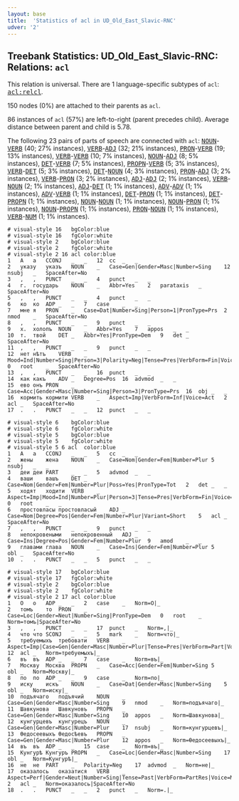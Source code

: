 ```yaml
---
layout: base
title:  'Statistics of acl in UD_Old_East_Slavic-RNC'
udver: '2'
---
```


## Treebank Statistics: UD_Old_East_Slavic-RNC: Relations: `acl`

This relation is universal.
There are 1 language-specific subtypes of `acl`: <tt><a href="orv_rnc-dep-acl-relcl.html">acl:relcl</a></tt>.

150 nodes (0%) are attached to their parents as `acl`.

86 instances of `acl` (57%) are left-to-right (parent precedes child).
Average distance between parent and child is 5.78.

The following 23 pairs of parts of speech are connected with `acl`: <tt><a href="orv_rnc-pos-NOUN.html">NOUN</a></tt>-<tt><a href="orv_rnc-pos-VERB.html">VERB</a></tt> (40; 27% instances), <tt><a href="orv_rnc-pos-VERB.html">VERB</a></tt>-<tt><a href="orv_rnc-pos-ADJ.html">ADJ</a></tt> (32; 21% instances), <tt><a href="orv_rnc-pos-PRON.html">PRON</a></tt>-<tt><a href="orv_rnc-pos-VERB.html">VERB</a></tt> (19; 13% instances), <tt><a href="orv_rnc-pos-VERB.html">VERB</a></tt>-<tt><a href="orv_rnc-pos-VERB.html">VERB</a></tt> (10; 7% instances), <tt><a href="orv_rnc-pos-NOUN.html">NOUN</a></tt>-<tt><a href="orv_rnc-pos-ADJ.html">ADJ</a></tt> (8; 5% instances), <tt><a href="orv_rnc-pos-DET.html">DET</a></tt>-<tt><a href="orv_rnc-pos-VERB.html">VERB</a></tt> (7; 5% instances), <tt><a href="orv_rnc-pos-PROPN.html">PROPN</a></tt>-<tt><a href="orv_rnc-pos-VERB.html">VERB</a></tt> (5; 3% instances), <tt><a href="orv_rnc-pos-VERB.html">VERB</a></tt>-<tt><a href="orv_rnc-pos-DET.html">DET</a></tt> (5; 3% instances), <tt><a href="orv_rnc-pos-DET.html">DET</a></tt>-<tt><a href="orv_rnc-pos-NOUN.html">NOUN</a></tt> (4; 3% instances), <tt><a href="orv_rnc-pos-PRON.html">PRON</a></tt>-<tt><a href="orv_rnc-pos-ADJ.html">ADJ</a></tt> (3; 2% instances), <tt><a href="orv_rnc-pos-VERB.html">VERB</a></tt>-<tt><a href="orv_rnc-pos-PRON.html">PRON</a></tt> (3; 2% instances), <tt><a href="orv_rnc-pos-ADJ.html">ADJ</a></tt>-<tt><a href="orv_rnc-pos-ADJ.html">ADJ</a></tt> (2; 1% instances), <tt><a href="orv_rnc-pos-VERB.html">VERB</a></tt>-<tt><a href="orv_rnc-pos-NOUN.html">NOUN</a></tt> (2; 1% instances), <tt><a href="orv_rnc-pos-ADJ.html">ADJ</a></tt>-<tt><a href="orv_rnc-pos-DET.html">DET</a></tt> (1; 1% instances), <tt><a href="orv_rnc-pos-ADV.html">ADV</a></tt>-<tt><a href="orv_rnc-pos-ADV.html">ADV</a></tt> (1; 1% instances), <tt><a href="orv_rnc-pos-ADV.html">ADV</a></tt>-<tt><a href="orv_rnc-pos-VERB.html">VERB</a></tt> (1; 1% instances), <tt><a href="orv_rnc-pos-DET.html">DET</a></tt>-<tt><a href="orv_rnc-pos-PRON.html">PRON</a></tt> (1; 1% instances), <tt><a href="orv_rnc-pos-DET.html">DET</a></tt>-<tt><a href="orv_rnc-pos-PROPN.html">PROPN</a></tt> (1; 1% instances), <tt><a href="orv_rnc-pos-NOUN.html">NOUN</a></tt>-<tt><a href="orv_rnc-pos-NOUN.html">NOUN</a></tt> (1; 1% instances), <tt><a href="orv_rnc-pos-NOUN.html">NOUN</a></tt>-<tt><a href="orv_rnc-pos-PRON.html">PRON</a></tt> (1; 1% instances), <tt><a href="orv_rnc-pos-NOUN.html">NOUN</a></tt>-<tt><a href="orv_rnc-pos-PROPN.html">PROPN</a></tt> (1; 1% instances), <tt><a href="orv_rnc-pos-PRON.html">PRON</a></tt>-<tt><a href="orv_rnc-pos-NOUN.html">NOUN</a></tt> (1; 1% instances), <tt><a href="orv_rnc-pos-VERB.html">VERB</a></tt>-<tt><a href="orv_rnc-pos-NUM.html">NUM</a></tt> (1; 1% instances).


~~~ conllu
# visual-style 16	bgColor:blue
# visual-style 16	fgColor:white
# visual-style 2	bgColor:blue
# visual-style 2	fgColor:white
# visual-style 2 16 acl	color:blue
1	А	а	CCONJ	_	_	12	cc	_	_
2	указу	указъ	NOUN	_	Case=Gen|Gender=Masc|Number=Sing	12	nsubj	_	SpaceAfter=No
3	,	,	PUNCT	_	_	4	punct	_	_
4	г.	государь	NOUN	_	Abbr=Yes	2	parataxis	_	SpaceAfter=No
5	,	,	PUNCT	_	_	4	punct	_	_
6	ко	ко	ADP	_	_	7	case	_	_
7	мне	я	PRON	_	Case=Dat|Number=Sing|Person=1|PronType=Prs	2	nmod	_	SpaceAfter=No
8	,	,	PUNCT	_	_	9	punct	_	_
9	х.	холопъ	NOUN	_	Abbr=Yes	7	appos	_	_
10	т.	твой	DET	_	Abbr=Yes|PronType=Dem	9	det	_	SpaceAfter=No
11	,	,	PUNCT	_	_	9	punct	_	_
12	нет	нѣтъ	VERB	_	Mood=Ind|Number=Sing|Person=3|Polarity=Neg|Tense=Pres|VerbForm=Fin|Voice=Act	0	root	_	SpaceAfter=No
13	,	,	PUNCT	_	_	16	punct	_	_
14	как	какъ	ADV	_	Degree=Pos	16	advmod	_	_
15	ево	онъ	PRON	_	Case=Acc|Gender=Masc|Number=Sing|Person=3|PronType=Prs	16	obj	_	_
16	кормить	кормити	VERB	_	Aspect=Imp|VerbForm=Inf|Voice=Act	2	acl	_	SpaceAfter=No
17	.	.	PUNCT	_	_	12	punct	_	_

~~~


~~~ conllu
# visual-style 6	bgColor:blue
# visual-style 6	fgColor:white
# visual-style 5	bgColor:blue
# visual-style 5	fgColor:white
# visual-style 5 6 acl	color:blue
1	А	а	CCONJ	_	_	5	cc	_	_
2	жены	жена	NOUN	_	Case=Nom|Gender=Fem|Number=Plur	5	nsubj	_	_
3	деи	деи	PART	_	_	5	advmod	_	_
4	ваши	вашъ	DET	_	Case=Nom|Gender=Fem|Number=Plur|Poss=Yes|PronType=Tot	2	det	_	_
5	ходят	ходити	VERB	_	Aspect=Imp|Mood=Ind|Number=Plur|Person=3|Tense=Pres|VerbForm=Fin|Voice=Act	0	root	_	_
6	простовласы	простовласый	ADJ	_	Case=Nom|Degree=Pos|Gender=Fem|Number=Plur|Variant=Short	5	acl	_	SpaceAfter=No
7	,	,	PUNCT	_	_	9	punct	_	_
8	непокровеными	непокровенный	ADJ	_	Case=Ins|Degree=Pos|Gender=Fem|Number=Plur	9	amod	_	_
9	главами	глава	NOUN	_	Case=Ins|Gender=Fem|Number=Plur	5	obl	_	SpaceAfter=No
10	.	.	PUNCT	_	_	5	punct	_	_

~~~


~~~ conllu
# visual-style 17	bgColor:blue
# visual-style 17	fgColor:white
# visual-style 2	bgColor:blue
# visual-style 2	fgColor:white
# visual-style 2 17 acl	color:blue
1	О	о	ADP	_	_	2	case	_	Norm=О|_
2	томъ	то	PRON	_	Case=Loc|Gender=Neut|Number=Sing|PronType=Dem	0	root	_	Norm=томъ|SpaceAfter=No
3	,	,	PUNCT	_	_	17	punct	_	Norm=,|_
4	что	что	SCONJ	_	_	5	mark	_	Norm=что|_
5	требуемыхъ	требовати	VERB	_	Aspect=Imp|Case=Gen|Gender=Masc|Number=Plur|Tense=Pres|VerbForm=Part|Voice=Pass	12	acl	_	Norm=требуемыхъ|_
6	въ	въ	ADP	_	_	7	case	_	Norm=въ|_
7	Москву	Москва	PROPN	_	Case=Acc|Gender=Fem|Number=Sing	5	obl	_	Norm=Москву|_
8	по	по	ADP	_	_	9	case	_	Norm=по|_
9	иску	искъ	NOUN	_	Case=Dat|Gender=Masc|Number=Sing	5	obl	_	Norm=иску|_
10	подъячаго	подъячий	NOUN	_	Case=Gen|Gender=Masc|Number=Sing	9	nmod	_	Norm=подъячаго|_
11	Шавкунова	Шавкуновъ	PROPN	_	Case=Gen|Gender=Masc|Number=Sing	10	appos	_	Norm=Шавкунова|_
12	кунгурцевъ	кунгурецъ	NOUN	_	Case=Gen|Gender=Masc|Number=Plur	17	nsubj	_	Norm=кунгурцевъ|_
13	Ѳедосеевыхъ	Ѳедосѣевъ	PROPN	_	Case=Gen|Gender=Masc|Number=Plur	12	appos	_	Norm=Ѳедосеевыхъ|_
14	въ	въ	ADP	_	_	15	case	_	Norm=въ|_
15	Кунгурѣ	Кунгуръ	PROPN	_	Case=Loc|Gender=Masc|Number=Sing	17	obl	_	Norm=Кунгурѣ|_
16	не	не	PART	_	Polarity=Neg	17	advmod	_	Norm=не|_
17	оказалось	оказатися	VERB	_	Aspect=Perf|Gender=Neut|Number=Sing|Tense=Past|VerbForm=PartRes|Voice=Mid	2	acl	_	Norm=оказалось|SpaceAfter=No
18	.	.	PUNCT	_	_	2	punct	_	Norm=.|_

~~~


